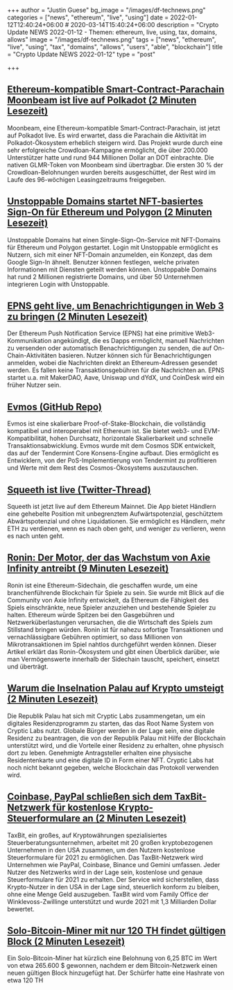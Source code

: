 +++
author = "Justin Guese"
bg_image = "/images/df-technews.png"
categories = ["news", "ethereum", "live", "using"]
date = 2022-01-12T12:40:24+06:00 # 2020-03-14T15:40:24+06:00
description = "Crypto Update NEWS 2022-01-12 - Themen: ethereum, live, using, tax, domains, allows"
image = "/images/df-technews.png"
tags = ["news", "ethereum", "live", "using", "tax", "domains", "allows", "users", "able", "blockchain"]
title = "Crypto Update NEWS 2022-01-12"
type = "post"

+++

## [Ethereum-kompatible Smart-Contract-Parachain Moonbeam ist live auf Polkadot (2 Minuten Lesezeit)](https://cryptoslate.com/ethereum-compatible-smart-contract-parachain-moonbeam-is-live-on-polkadot/)

 Moonbeam, eine Ethereum-kompatible Smart-Contract-Parachain, ist jetzt auf Polkadot live. Es wird erwartet, dass die Parachain die Aktivität im Polkadot-Ökosystem erheblich steigern wird. Das Projekt wurde durch eine sehr erfolgreiche Crowdloan-Kampagne ermöglicht, die über 200.000 Unterstützer hatte und rund 944 Millionen Dollar an DOT einbrachte. Die nativen GLMR-Token von Moonbeam sind übertragbar. Die ersten 30 % der Crowdloan-Belohnungen wurden bereits ausgeschüttet, der Rest wird im Laufe des 96-wöchigen Leasingzeitraums freigegeben.

## [Unstoppable Domains startet NFT-basiertes Sign-On für Ethereum und Polygon (2 Minuten Lesezeit)](https://www.coindesk.com/tech/2022/01/11/unstoppable-domains-launches-nft-based-sign-on-for-ethereum-and-polygon/)

 Unstoppable Domains hat einen Single-Sign-On-Service mit NFT-Domains für Ethereum und Polygon gestartet. Login mit Unstoppable ermöglicht es Nutzern, sich mit einer NFT-Domain anzumelden, ein Konzept, das dem Google Sign-In ähnelt. Benutzer können festlegen, welche privaten Informationen mit Diensten geteilt werden können. Unstoppable Domains hat rund 2 Millionen registrierte Domains, und über 50 Unternehmen integrieren Login with Unstoppable.

## [EPNS geht live, um Benachrichtigungen in Web 3 zu bringen (2 Minuten Lesezeit)](https://www.coindesk.com/tech/2022/01/11/epns-goes-live-in-bid-to-bring-notifications-to-web-3/)

 Der Ethereum Push Notification Service (EPNS) hat eine primitive Web3-Kommunikation angekündigt, die es Dapps ermöglicht, manuell Nachrichten zu versenden oder automatisch Benachrichtigungen zu senden, die auf On-Chain-Aktivitäten basieren. Nutzer können sich für Benachrichtigungen anmelden, wobei die Nachrichten direkt an Ethereum-Adressen gesendet werden. Es fallen keine Transaktionsgebühren für die Nachrichten an. EPNS startet u.a. mit MakerDAO, Aave, Uniswap und dYdX, und CoinDesk wird ein früher Nutzer sein.

## [Evmos (GitHub Repo)](https://github.com/tharsis/evmos)

 Evmos ist eine skalierbare Proof-of-Stake-Blockchain, die vollständig kompatibel und interoperabel mit Ethereum ist. Sie bietet web3- und EVM-Kompatibilität, hohen Durchsatz, horizontale Skalierbarkeit und schnelle Transaktionsabwicklung. Evmos wurde mit dem Cosmos SDK entwickelt, das auf der Tendermint Core Konsens-Engine aufbaut. Dies ermöglicht es Entwicklern, von der PoS-Implementierung von Tendermint zu profitieren und Werte mit dem Rest des Cosmos-Ökosystems auszutauschen.

## [Squeeth ist live (Twitter-Thread)](https://twitter.com/danrobinson/status/1480959461162471431)

 Squeeth ist jetzt live auf dem Ethereum Mainnet. Die App bietet Händlern eine gehebelte Position mit unbegrenztem Aufwärtspotenzial, geschütztem Abwärtspotenzial und ohne Liquidationen. Sie ermöglicht es Händlern, mehr ETH zu verdienen, wenn es nach oben geht, und weniger zu verlieren, wenn es nach unten geht.

## [Ronin: Der Motor, der das Wachstum von Axie Infinity antreibt (9 Minuten Lesezeit)](https://www.nansen.ai/research/ronin-the-engine-powering-axie-infinitys-growth)

 Ronin ist eine Ethereum-Sidechain, die geschaffen wurde, um eine branchenführende Blockchain für Spiele zu sein. Sie wurde mit Blick auf die Community von Axie Infinity entwickelt, da Ethereum die Fähigkeit des Spiels einschränkte, neue Spieler anzuziehen und bestehende Spieler zu halten. Ethereum würde Spitzen bei den Gasgebühren und Netzwerküberlastungen verursachen, die die Wirtschaft des Spiels zum Stillstand bringen würden. Ronin ist für nahezu sofortige Transaktionen und vernachlässigbare Gebühren optimiert, so dass Millionen von Mikrotransaktionen im Spiel nahtlos durchgeführt werden können. Dieser Artikel erklärt das Ronin-Ökosystem und gibt einen Überblick darüber, wie man Vermögenswerte innerhalb der Sidechain tauscht, speichert, einsetzt und überträgt.

## [Warum die Inselnation Palau auf Krypto umsteigt (2 Minuten Lesezeit)](https://bit.ly/3K4Hulh/1/0100017e4e980abe-b9e383b5-76a9-49eb-9867-69aafffa5a32-000000/3r7ohjmhX3s2fyZb9WdhcRxA_JO5zcyyBOCF1k5Or-o=230)

 Die Republik Palau hat sich mit Cryptic Labs zusammengetan, um ein digitales Residenzprogramm zu starten, das das Root Name System von Cryptic Labs nutzt. Globale Bürger werden in der Lage sein, eine digitale Residenz zu beantragen, die von der Republik Palau mit Hilfe der Blockchain unterstützt wird, und die Vorteile einer Residenz zu erhalten, ohne physisch dort zu leben. Genehmigte Antragsteller erhalten eine physische Residentenkarte und eine digitale ID in Form einer NFT. Cryptic Labs hat noch nicht bekannt gegeben, welche Blockchain das Protokoll verwenden wird.

## [Coinbase, PayPal schließen sich dem TaxBit-Netzwerk für kostenlose Krypto-Steuerformulare an (2 Minuten Lesezeit)](https://cointelegraph.com/news/coinbase-paypal-join-taxbit-network-for-free-crypto-tax-forms)

 TaxBit, ein großes, auf Kryptowährungen spezialisiertes Steuerberatungsunternehmen, arbeitet mit 20 großen kryptobezogenen Unternehmen in den USA zusammen, um den Nutzern kostenlose Steuerformulare für 2021 zu ermöglichen. Das TaxBit-Netzwerk wird Unternehmen wie PayPal, Coinbase, Binance und Gemini umfassen. Jeder Nutzer des Netzwerks wird in der Lage sein, kostenlose und genaue Steuerformulare für 2021 zu erhalten. Der Service wird sicherstellen, dass Krypto-Nutzer in den USA in der Lage sind, steuerlich konform zu bleiben, ohne eine Menge Geld auszugeben. TaxBit wird vom Family Office der Winklevoss-Zwillinge unterstützt und wurde 2021 mit 1,3 Milliarden Dollar bewertet.

## [Solo-Bitcoin-Miner mit nur 120 TH findet gültigen Block (2 Minuten Lesezeit)](https://bitcoinmagazine.com/markets/solo-bitcoin-miner-finds-valid-block)

 Ein Solo-Bitcoin-Miner hat kürzlich eine Belohnung von 6,25 BTC im Wert von etwa 265.600 $ gewonnen, nachdem er dem Bitcoin-Netzwerk einen neuen gültigen Block hinzugefügt hat. Der Schürfer hatte eine Hashrate von etwa 120 TH

